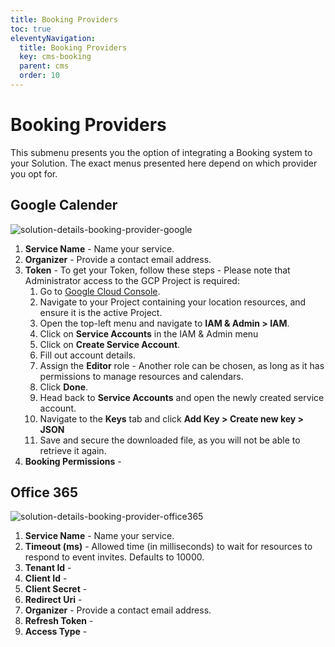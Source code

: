 ```yaml
---
title: Booking Providers
toc: true
eleventyNavigation:
  title: Booking Providers
  key: cms-booking
  parent: cms
  order: 10
---
```


# Booking Providers

This submenu presents you the option of integrating a Booking system to your Solution. The exact menus presented here depend on which provider you opt for.

## Google Calender

![solution-details-booking-provider-google](/assets/cms/solution-details/Solution_Details_Booking_Providers_Google.png)

1. **Service Name** - Name your service.
1. **Organizer** - Provide a contact email address.
1. **Token** - To get your Token, follow these steps - Please note that Administrator access to the GCP Project is required:
    1. Go to [Google Cloud Console](https://console.cloud.google.com/).
    1. Navigate to your Project containing your location resources, and ensure it is the active Project.
    1. Open the top-left menu and navigate to **IAM & Admin > IAM**.
    1. Click on **Service Accounts** in the IAM & Admin menu
    1. Click on **Create Service Account**.
    1. Fill out account details.
    1. Assign the **Editor** role - Another role can be chosen, as long as it has permissions to manage resources and calendars. 
    1. Click **Done**.
    1. Head back to **Service Accounts** and open the newly created service account.
    1. Navigate to the **Keys** tab and click **Add Key > Create new key > JSON**
    1. Save and secure the downloaded file, as you will not be able to retrieve it again.
1. **Booking Permissions** - 

## Office 365

![solution-details-booking-provider-office365](/assets/cms/solution-details/Solution_Details_Booking_Providers_Office365.png)

1. **Service Name** - Name your service.
1. **Timeout (ms)** - Allowed time (in milliseconds) to wait for resources to respond to event invites. Defaults to 10000.
1. **Tenant Id** - 
1. **Client Id** - 
1. **Client Secret** - 
1. **Redirect Uri** - 
1. **Organizer** - Provide a contact email address.
1. **Refresh Token** - 
1. **Access Type** - 